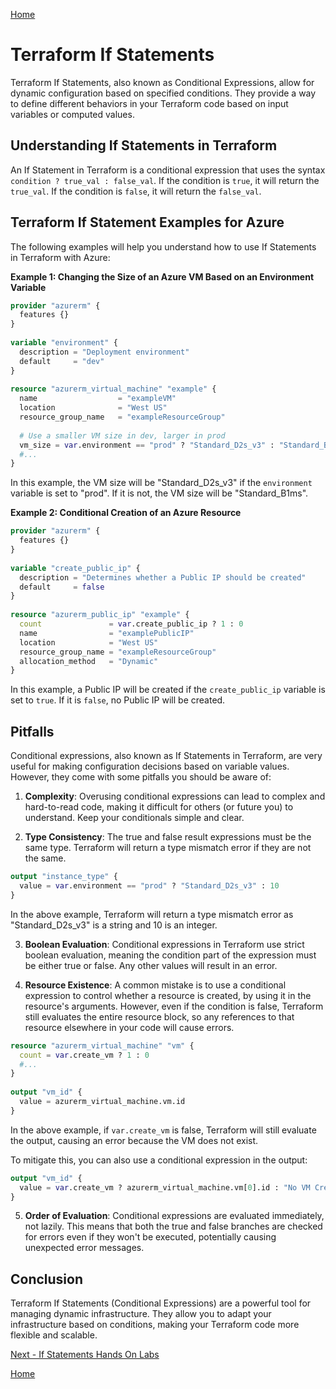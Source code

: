 [Home](README.md) 

# Terraform If Statements  
   
Terraform If Statements, also known as Conditional Expressions, allow for dynamic configuration based on specified conditions. They provide a way to define different behaviors in your Terraform code based on input variables or computed values.  
   
## Understanding If Statements in Terraform  
   
An If Statement in Terraform is a conditional expression that uses the syntax `condition ? true_val : false_val`. If the condition is `true`, it will return the `true_val`. If the condition is `false`, it will return the `false_val`.   
  
## Terraform If Statement Examples for Azure  
   
The following examples will help you understand how to use If Statements in Terraform with Azure:  
   
**Example 1: Changing the Size of an Azure VM Based on an Environment Variable**  
   
```terraform  
provider "azurerm" {  
  features {}  
}  
   
variable "environment" {  
  description = "Deployment environment"  
  default     = "dev"  
}  
   
resource "azurerm_virtual_machine" "example" {  
  name                  = "exampleVM"  
  location              = "West US"  
  resource_group_name   = "exampleResourceGroup"  
  
  # Use a smaller VM size in dev, larger in prod  
  vm_size = var.environment == "prod" ? "Standard_D2s_v3" : "Standard_B1ms"  
  #...  
}  
```  
   
In this example, the VM size will be "Standard_D2s_v3" if the `environment` variable is set to "prod". If it is not, the VM size will be "Standard_B1ms".  
   
**Example 2: Conditional Creation of an Azure Resource**  
   
```terraform  
provider "azurerm" {  
  features {}  
}  
   
variable "create_public_ip" {  
  description = "Determines whether a Public IP should be created"  
  default     = false  
}  
   
resource "azurerm_public_ip" "example" {  
  count               = var.create_public_ip ? 1 : 0  
  name                = "examplePublicIP"  
  location            = "West US"  
  resource_group_name = "exampleResourceGroup"  
  allocation_method   = "Dynamic"  
}  
```  
   
In this example, a Public IP will be created if the `create_public_ip` variable is set to `true`. If it is `false`, no Public IP will be created.  
   

## Pitfalls

Conditional expressions, also known as If Statements in Terraform, are very useful for making configuration decisions based on variable values. However, they come with some pitfalls you should be aware of:  
   
1. **Complexity**: Overusing conditional expressions can lead to complex and hard-to-read code, making it difficult for others (or future you) to understand. Keep your conditionals simple and clear.  
   
2. **Type Consistency**: The true and false result expressions must be the same type. Terraform will return a type mismatch error if they are not the same.  
   
```terraform  
output "instance_type" {  
  value = var.environment == "prod" ? "Standard_D2s_v3" : 10  
}  
```  
In the above example, Terraform will return a type mismatch error as "Standard_D2s_v3" is a string and 10 is an integer.  
   
3. **Boolean Evaluation**: Conditional expressions in Terraform use strict boolean evaluation, meaning the condition part of the expression must be either true or false. Any other values will result in an error.  
   
4. **Resource Existence**: A common mistake is to use a conditional expression to control whether a resource is created, by using it in the resource's arguments. However, even if the condition is false, Terraform still evaluates the entire resource block, so any references to that resource elsewhere in your code will cause errors.  
   
```terraform  
resource "azurerm_virtual_machine" "vm" {  
  count = var.create_vm ? 1 : 0  
  #...  
}  
   
output "vm_id" {  
  value = azurerm_virtual_machine.vm.id  
}  
```  
   
In the above example, if `var.create_vm` is false, Terraform will still evaluate the output, causing an error because the VM does not exist.  
   
To mitigate this, you can also use a conditional expression in the output:  
   
```terraform  
output "vm_id" {  
  value = var.create_vm ? azurerm_virtual_machine.vm[0].id : "No VM Created"  
}  
```  
   
5. **Order of Evaluation**: Conditional expressions are evaluated immediately, not lazily. This means that both the true and false branches are checked for errors even if they won't be executed, potentially causing unexpected error messages.  
   

## Conclusion  
   
Terraform If Statements (Conditional Expressions) are a powerful tool for managing dynamic infrastructure. They allow you to adapt your infrastructure based on conditions, making your Terraform code more flexible and scalable.

[Next - If Statements Hands On Labs](2.1%20If_Staments-Exercise.md)

[Home](README.md) 